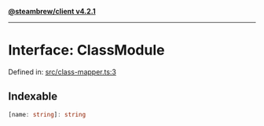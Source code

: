 [**@steambrew/client v4.2.1**](../README.md)

***

# Interface: ClassModule

Defined in: [src/class-mapper.ts:3](https://github.com/shdwmtr/plugutil/blob/b52230e3bd417b9353d983856323dee8a90c4f70/client/src/class-mapper.ts#L3)

## Indexable

```ts
[name: string]: string
```
